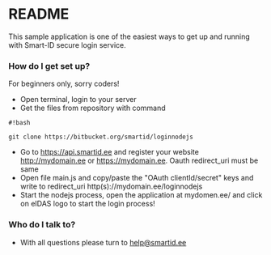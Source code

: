 # README #

This sample application is one of the easiest ways to get up and running with Smart-ID secure login service.

### How do I get set up? ###

For beginners only, sorry coders!

* Open terminal, login to your server 
* Get the files from repository  with command
```
#!bash

git clone https://bitbucket.org/smartid/loginnodejs
```

* Go to https://api.smartid.ee and register your website http://mydomain.ee or https://mydomain.ee. Oauth redirect_uri must be same
* Open file main.js and copy/paste the "OAuth clientId/secret" keys and write to redirect_uri http(s)://mydomain.ee/loginnodejs
* Start the nodejs process, open the application at mydomen.ee/ and click on eIDAS logo to start the login process!

### Who do I talk to? ###

* With all questions please turn to help@smartid.ee